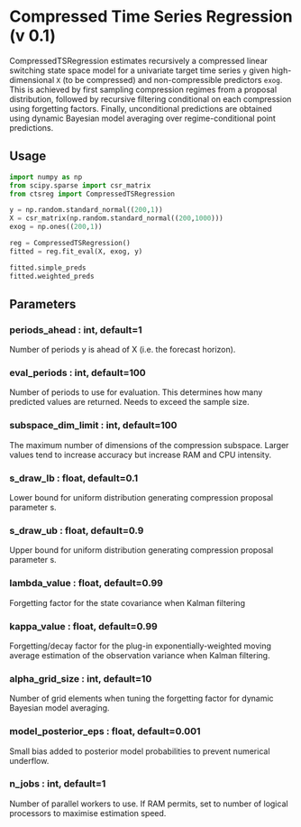 # Compressed Time Series Regression (v 0.1)

CompressedTSRegression estimates recursively a compressed linear 
switching state space model for a univariate target time series `y` given 
high-dimensional `X` (to be compressed) and non-compressible predictors `exog`. 
This is achieved by first sampling compression regimes from a proposal distribution, 
followed by recursive filtering conditional on each compression using forgetting factors. 
Finally, unconditional predictions are obtained 
using dynamic Bayesian model averaging over regime-conditional point predictions.

## Usage
```python
import numpy as np
from scipy.sparse import csr_matrix
from ctsreg import CompressedTSRegression

y = np.random.standard_normal((200,1))
X = csr_matrix(np.random.standard_normal((200,1000)))
exog = np.ones((200,1))

reg = CompressedTSRegression()
fitted = reg.fit_eval(X, exog, y)

fitted.simple_preds
fitted.weighted_preds
```

## Parameters

### periods_ahead : int, default=1

Number of periods y is ahead of X (i.e. the forecast horizon).

### eval_periods : int, default=100

Number of periods to use for evaluation. This determines
how many predicted values are returned. Needs to exceed the sample size.
    
### subspace_dim_limit : int, default=100

The maximum number of dimensions of the compression subspace. Larger values
tend to increase accuracy but increase RAM and CPU intensity.
    
### s_draw_lb : float, default=0.1

Lower bound for uniform distribution generating compression proposal parameter s. 
    
### s_draw_ub : float, default=0.9

Upper bound for uniform distribution generating compression proposal parameter s.
    
### lambda_value : float, default=0.99

Forgetting factor for the state covariance when Kalman filtering
    
### kappa_value : float, default=0.99

Forgetting/decay factor for the plug-in exponentially-weighted moving average estimation
of the observation variance when Kalman filtering.
    
### alpha_grid_size : int, default=10

Number of grid elements when tuning the forgetting factor for dynamic Bayesian model 
averaging.
    
### model_posterior_eps : float, default=0.001

Small bias added to posterior model probabilities to prevent numerical underflow.

### n_jobs : int, default=1
Number of parallel workers to use. If RAM permits, set to number of logical processors
to maximise estimation speed.
